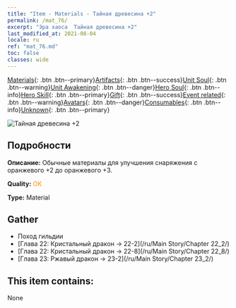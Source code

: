 ```yaml
---
title: "Item - Materials - Тайная древесина +2"
permalink: /mat_76/
excerpt: "Эра хаоса  Тайная древесина +2"
last_modified_at: 2021-08-04
locale: ru
ref: "mat_76.md"
toc: false
classes: wide
---
```

 [Materials](/ItemsRU/){: .btn .btn--primary}[Artifacts](/ItemsRU/Artifacts/){: .btn .btn--success}[Unit Soul](/ItemsRU/UnitSoul/){: .btn .btn--warning}[Unit Awakening](/ItemsRU/UnitAwakening/){: .btn .btn--danger}[Hero Soul](/ItemsRU/HeroSoul/){: .btn .btn--info}[Hero Skill](/ItemsRU/HeroSkill/){: .btn .btn--primary}[Gift](/ItemsRU/Gift/){: .btn .btn--success}[Event related](/ItemsRU/Events/){: .btn .btn--warning}[Avatars](/ItemsRU/Avatars/){: .btn .btn--danger}[Consumables](/ItemsRU/Consumables/){: .btn .btn--info}[Unknown](/ItemsRU/Unknown/){: .btn .btn--primary}

 ![Тайная древесина +2](/images/t/i_cailiao_mucai3.png)

## Подробности
 **Описание:** Обычные материалы для улучшения снаряжения c оранжевого +2 до оранжевого +3.

 **Quality:** <span style="color: #FF8C00">OK</span>

 **Type:** Material

## Gather

*    Поход гильдии 
*    [Глава 22: Кристальный дракон -> 22-2](/ru/Main Story/Chapter 22_2/) 
*    [Глава 22: Кристальный дракон -> 22-8](/ru/Main Story/Chapter 22_8/) 
*    [Глава 23: Ржавый дракон -> 23-2](/ru/Main Story/Chapter 23_2/) 

## This item contains:

  None

